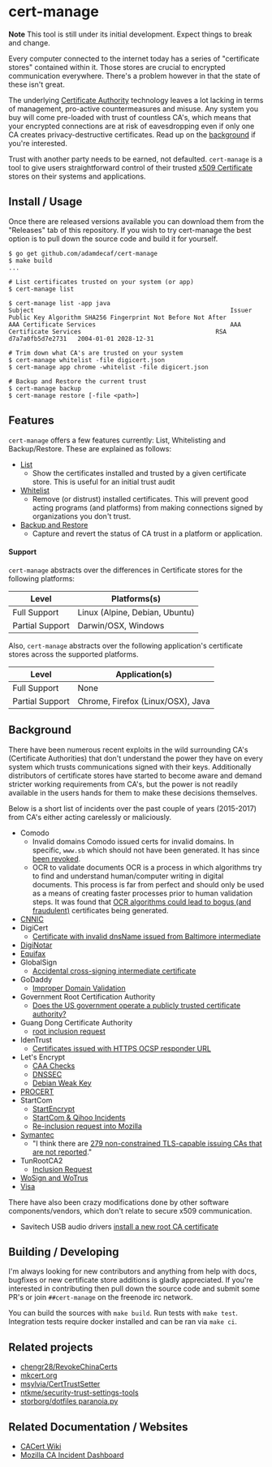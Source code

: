 # cert-manage

**Note** This tool is still under its initial development. Expect things to break and change.

Every computer connected to the internet today has a series of "certificate stores" contained within it. Those stores are crucial to encrypted communication everywhere. There's a problem however in that the state of these isn't great.

The underlying [Certificate Authority](https://en.wikipedia.org/wiki/Certificate_authority) technology leaves a lot lacking in terms of management, pro-active countermeasures and misuse. Any system you buy will come pre-loaded with trust of countless CA's, which means that your encrypted connections are at risk of eavesdropping even if only one CA creates privacy-destructive certificates. Read up on the [background](#background) if you're interested.

Trust with another party needs to be earned, not defaulted. `cert-manage` is a tool to give users straightforward control of their trusted [x509 Certificate](https://en.wikipedia.org/wiki/X.509) stores on their systems and applications.

## Install / Usage

Once there are released versions available you can download them from the "Releases" tab of this repository. If you wish to try cert-manage the best option is to pull down the source code and build it for yourself.

```
$ go get github.com/adamdecaf/cert-manage
$ make build
...

# List certificates trusted on your system (or app)
$ cert-manage list

$ cert-manage list -app java
Subject                                                      Issuer                                                       Public Key Algorithm SHA256 Fingerprint Not Before Not After
AAA Certificate Services                                     AAA Certificate Services                                     RSA                  d7a7a0fb5d7e2731   2004-01-01 2028-12-31

# Trim down what CA's are trusted on your system
$ cert-manage whitelist -file digicert.json
$ cert-manage app chrome -whitelist -file digicert.json

# Backup and Restore the current trust
$ cert-manage backup
$ cert-manage restore [-file <path>]
```

## Features

`cert-manage` offers a few features currently: List, Whitelisting and Backup/Restore. These are explained as follows:

- [List](docs/features.md#list)
  - Show the certificates installed and trusted by a given certificate store. This is useful for an initial trust audit
- [Whitelist](docs/features.md#whitelisting)
  - Remove (or distrust) installed certificates. This will prevent good acting programs (and platforms) from making connections signed by organizations you don't trust.
- [Backup and Restore](docs/features.md#backup-and-restore)
  - Capture and revert the status of CA trust in a platform or application.

#### Support

`cert-manage` abstracts over the differences in Certificate stores for the following platforms:

| Level | Platforms(s) |
|----|----|
| Full Support | Linux (Alpine, Debian, Ubuntu) |
| Partial Support | Darwin/OSX, Windows |

Also, `cert-manage` abstracts over the following application's certificate stores across the supported platforms.

| Level | Application(s) |
|-----|-----|
| Full Support | None |
| Partial Support | Chrome, Firefox (Linux/OSX), Java |

## Background

There have been numerous recent exploits in the wild surrounding CA's (Certificate Authorities) that don't understand the power they have on every system which trusts communications signed with their keys. Additionally distributors of certificate stores have started to become aware and demand stricter working requirements from CA's, but the power is not readily available in the users hands for them to make these decisions themselves.

Below is a short list of incidents over the past couple of years (2015-2017) from CA's either acting carelessly or maliciously.

- Comodo
  - Invalid domains
    Comodo issued certs for invalid domains. In specific, `www.sb` which should not have been generated. It has since [been revoked](https://crt.sh/?id=34242572).
  - OCR to validate documents
    OCR is a process in which algorithms try to find and understand human/computer writing in digital documents. This process is far from perfect and should only be used as a means of creating faster processes prior to human validation steps. It was found that [OCR algorithms could lead to bogus (and fraudulent)](https://bugzilla.mozilla.org/show_bug.cgi?id=1311713) certificates being generated.
- [CNNIC](https://blog.mozilla.org/security/2015/03/23/revoking-trust-in-one-cnnic-intermediate-certificate/)
- DigiCert
  - [Certificate with invalid dnsName issued from Baltimore intermediate](https://groups.google.com/forum/#!topic/mozilla.dev.security.policy/5bpr9yBgaYo)
- [DigiNotar](https://en.wikipedia.org/wiki/DigiNotar)
- [Equifax](https://www.consumerreports.org/privacy/what-consumers-need-to-know-about-the-equifax-data-breach/)
- GlobalSign
  - [Accidental cross-signing intermediate certificate](https://downloads.globalsign.com/acton/fs/blocks/showLandingPage/a/2674/p/p-008f/t/page/fm/0)
- GoDaddy
  - [Improper Domain Validation](https://groups.google.com/forum/?hl=en#!msg/mozilla.dev.security.policy/Htujoyq-pO8/uRBcS2TmBQAJ)
- Government Root Certification Authority
  - [Does the US government operate a publicly trusted certificate authority?](https://https.cio.gov/certificates/#does-the-us-government-operate-a-publicly-trusted-certificate-authority?)
- Guang Dong Certificate Authority
  - [root inclusion request](https://groups.google.com/forum/#!topic/mozilla.dev.security.policy/kB2JrygK7Vk)
- IdenTrust
  - [Certificates issued with HTTPS OCSP responder URL](https://groups.google.com/forum/#!topic/mozilla.dev.security.policy/jSHuE-Oc7rY)
- Let's Encrypt
  - [CAA Checks](https://groups.google.com/forum/#!topic/mozilla.dev.security.policy/SrAhO4ye4G8)
  - [DNSSEC](https://groups.google.com/d/msg/mozilla.dev.security.policy/r9QM8tNqxx0/ZmnWwTXoAQAJ)
  - [Debian Weak Key](https://groups.google.com/forum/#!topic/mozilla.dev.security.policy/WL_-9pVhZf8)
- [PROCERT](https://wiki.mozilla.org/CA:PROCERT_Issues)
- StartCom
  - [StartEncrypt](https://www.computest.nl/blog/startencrypt-considered-harmful-today/)
  - [StartCom & Qihoo Incidents](https://groups.google.com/forum/#!topic/mozilla.dev.security.policy/TbDYE69YP8E)
  - [Re-inclusion request into Mozilla](https://groups.google.com/forum/#!topic/mozilla.dev.security.policy/hNOJJrN6WfE)
- [Symantec](https://wiki.mozilla.org/CA:Symantec_Issues)
  - "I think there are [279 non-constrained TLS-capable issuing CAs that are not reported](https://bugzilla.mozilla.org/show_bug.cgi?id=1417771)."
- TunRootCA2
  - [Inclusion Request](https://groups.google.com/forum/#!topic/mozilla.dev.security.policy/wCZsVq7AtUY)
- [WoSign and WoTrus](https://wiki.mozilla.org/CA:WoSign_Issues)
- [Visa](https://groups.google.com/d/msg/mozilla.dev.security.policy/NNV3zvX43vE/rae9kNkWAgAJ)

There have also been crazy modifications done by other software components/vendors, which don't relate to secure x509 communication.

- Savitech USB audio drivers [install a new root CA certificate](https://www.kb.cert.org/vuls/id/446847)

## Building / Developing

I'm always looking for new contributors and anything from help with docs, bugfixes or new certificate store additions is gladly appreciated. If you're interested in contributing then pull down the source code and submit some PR's or join `##cert-manage` on the freenode irc network.

You can build the sources with `make build`. Run tests with `make test`. Integration tests require docker installed and can be ran via `make ci`.

## Related projects

- [chengr28/RevokeChinaCerts](https://github.com/chengr28/RevokeChinaCerts)
- [mkcert.org](https://mkcert.org/)
- [msylvia/CertTrustSetter](https://github.com/MSylvia/CertTrustSetter)
- [ntkme/security-trust-settings-tools](https://github.com/ntkme/security-trust-settings-tools)
- [storborg/dotfiles paranoia.py](https://github.com/storborg/dotfiles/blob/master/scripts/paranoia.py)

## Related Documentation / Websites

- [CACert Wiki](http://wiki.cacert.org/CAcert)
- [Mozilla CA Incident Dashboard](https://wiki.mozilla.org/CA/Incident_Dashboard)
